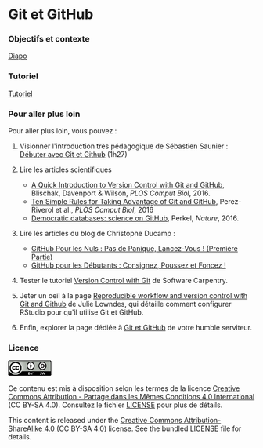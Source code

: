 # Git et GitHub

### Objectifs et contexte

[Diapo](diapo)


### Tutoriel

[Tutoriel](tutoriel.md)


### Pour aller plus loin

Pour aller plus loin, vous pouvez :

1. Visionner l'introduction très pédagogique de Sébastien Saunier : [Débuter avec Git et Github](https://www.youtube.com/watch?v=V6Zo68uQPqE) (1h27)

2. Lire les articles scientifiques

   - [A Quick Introduction to Version Control with Git and GitHub](https://journals.plos.org/ploscompbiol/article?id=10.1371/journal.pcbi.1004668), Blischak, Davenport & Wilson, *PLOS Comput Biol*, 2016.
   - [Ten Simple Rules for Taking Advantage of Git and GitHub](https://journals.plos.org/ploscompbiol/article?id=10.1371/journal.pcbi.1004947), Perez-Riverol et al., *PLOS Comput Biol*, 2016
   - [Democratic databases: science on GitHub](https://www.nature.com/news/democratic-databases-science-on-github-1.20719), Perkel, *Nature*, 2016.


3. Lire les articles du blog de Christophe Ducamp :

    - [GitHub Pour les Nuls : Pas de Panique, Lancez-Vous ! (Première Partie)](https://www.christopheducamp.com/2013/12/15/github-pour-nuls-partie-1/)
    - [GitHub pour les Débutants : Consignez, Poussez et Foncez !](https://www.christopheducamp.com/2013/12/16/github-pour-nuls-partie-2/)

4. Tester le tutoriel [Version Control with Git](https://swcarpentry.github.io/git-novice/) de Software Carpentry.

5. Jeter un oeil à la page [Reproducible workflow and version control with Git and Github](https://jules32.github.io/2016-07-12-Oxford/git/) de Julie Lowndes, qui détaille comment configurer RStudio pour qu'il utilise Git et GitHub.

6. Enfin, explorer la page dédiée à [Git et GitHub](http://cupnet.net/git-github/) de votre humble serviteur.


### Licence

![](img/CC-BY-SA.png)

Ce contenu est mis à disposition selon les termes de la licence [Creative Commons Attribution - Partage dans les Mêmes Conditions 4.0 International](https://creativecommons.org/licenses/by-sa/4.0/deed.fr) (CC BY-SA 4.0). Consultez le fichier [LICENSE](LICENSE) pour plus de détails.

This content is released under the [Creative Commons Attribution-ShareAlike 4.0 ](https://creativecommons.org/licenses/by-sa/4.0/deed.en) (CC BY-SA 4.0) license. See the bundled [LICENSE](LICENSE) file for details.

